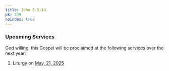 ```yaml
---
title: John 6.5-14
pk: 339
noindex: true
---
```


### Upcoming Services

God willing, this Gospel will be proclaimed at the following services over the next year:


1. Liturgy on [May, 21, 2025](https://orthocal.info/readings/gregorian/2025/05/21/)
